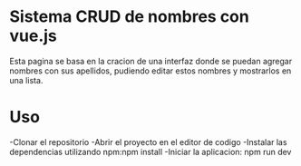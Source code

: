 # Sistema CRUD de nombres con vue.js
Esta pagina se basa en la cracion de una interfaz donde se puedan agregar nombres con sus apellidos, pudiendo editar estos nombres y mostrarlos en una lista.

# Uso
-Clonar el repositorio
-Abrir el proyecto en el editor de codigo
-Instalar las dependencias utilizando npm:npm install
-Iniciar la aplicacion: npm run dev
